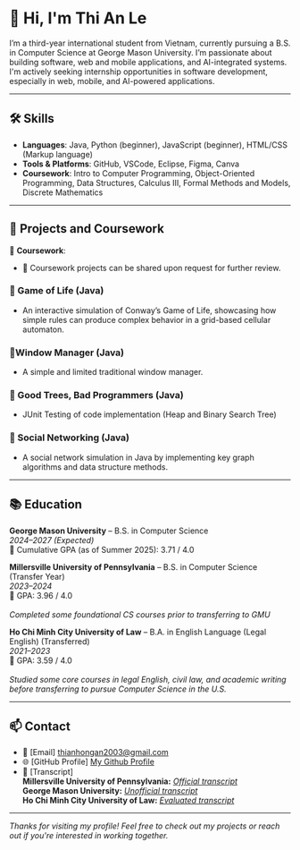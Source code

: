# 👋 Hi, I'm Thi An Le

I’m a third-year international student from Vietnam, currently pursuing a B.S. in Computer Science at George Mason University. I’m passionate about building software, web and mobile applications, and AI-integrated systems. I'm actively seeking internship opportunities in software development, especially in web, mobile, and AI-powered applications.

---

## 🛠 Skills

- **Languages**: Java, Python (beginner), JavaScript (beginner), HTML/CSS (Markup language)
- **Tools & Platforms**: GitHub, VSCode, Eclipse, Figma, Canva
- **Coursework**: Intro to Computer Programming, Object-Oriented Programming, Data Structures, Calculus III, Formal Methods and Models, Discrete Mathematics

---

## 📁 Projects and Coursework

📓 **Coursework**: 
- 📌 Coursework projects can be shared upon request for further review.
  
### 🔹 Game of Life (Java)
- An interactive simulation of Conway’s Game of Life, showcasing how simple rules can produce complex behavior in a grid-based cellular automaton.  

### 🔹Window Manager (Java)
- A simple and limited traditional window manager.

### 🔹 Good Trees, Bad Programmers (Java)
- JUnit Testing of code implementation (Heap and Binary Search Tree)

### 🔹 Social Networking  (Java)
-  A social network simulation in Java by implementing key graph algorithms and data structure methods.
  
---

## 📚 Education

**George Mason University** – B.S. in Computer Science  
_2024–2027 (Expected)_  
📌 Cumulative GPA (as of Summer 2025): 3.71 / 4.0  

**Millersville University of Pennsylvania** – B.S. in Computer Science (Transfer Year)  
_2023–2024_  
📌 GPA: 3.96 / 4.0 <br>  
_Completed some foundational CS courses prior to transferring to GMU_ 

**Ho Chi Minh City University of Law** – B.A. in English Language (Legal English) (Transferred)  
_2021–2023_  
📌 GPA: 3.59 / 4.0 <br>  
_Studied some core courses in legal English, civil law, and academic writing before transferring to pursue Computer Science in the U.S._ 

---

## 📫 Contact

- 📧 [Email] thianhongan2003@gmail.com  
- 🌐 [GitHub Profile] [My Github Profile](https://github.com/AnnieLe0907)  
- 📝 [Transcript] <br>
  **Millersville University of Pennsylvania:** [_Official transcript_](https://drive.google.com/file/d/163H0CXw6SV0faU9CxQ9I76nWBQbgK4Cx/view?usp=sharing) <br>
  **George Mason University:** [_Unofficial transcript_](https://drive.google.com/file/d/1cmRRC-xDTUCLeB-JyrYGxywGfoD6LFB7/view?usp=sharing) <br>
  **Ho Chi Minh City University of Law:** [_Evaluated transcript_](https://drive.google.com/file/d/1xO_YT4o4lhXh9OVBpKn6qBttnb0Kjd1c/view?usp=sharing)
  

---

_Thanks for visiting my profile! Feel free to check out my projects or reach out if you're interested in working together._

